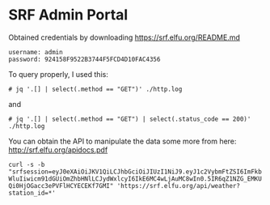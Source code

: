 # SRF Admin Portal

Obtained credentials by downloading https://srf.elfu.org/README.md
	
```
username: admin
password: 924158F9522B3744F5FCD4D10FAC4356
```
	
To query properly, I used this:
	
`# jq '.[] | select(.method == "GET")' ./http.log`
		
and
		
`# jq '.[] | select(.method == "GET") | select(.status_code == 200)' ./http.log`
	
You can obtain the API to manipulate the data some more from here: http://srf.elfu.org/apidocs.pdf
	
`curl -s -b "srfsession=eyJ0eXAiOiJKV1QiLCJhbGciOiJIUzI1NiJ9.eyJ1c2VybmFtZSI6ImFkbWluIiwicm91dGUiOmZhbHNlLCJydWxlcyI6IkE6MC4wLjAuMC8wIn0.5IR6qZ1NZG_EMKUQi0HjOGacc3ePVFlHCYECEKf7GMI" 'https://srf.elfu.org/api/weather?station_id=*'`